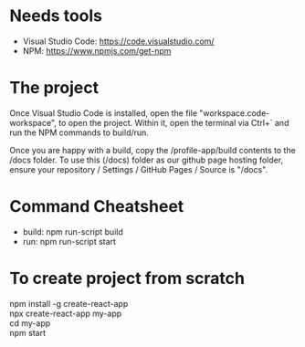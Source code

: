 # Needs tools
* Visual Studio Code: https://code.visualstudio.com/
* NPM: https://www.npmjs.com/get-npm


# The project
Once Visual Studio Code is installed, open the file "workspace.code-workspace", to open the project. Within it, open the terminal via Ctrl+\` and run the NPM commands to build/run.

Once you are happy with a build, copy the /profile-app/build contents to the /docs folder. To use this (/docs) folder as our github page hosting folder, ensure your repository / Settings / GitHub Pages / Source is "/docs".


# Command Cheatsheet
* build: npm run-script build
* run: npm run-script start


# To create project from scratch

npm install -g create-react-app  
npx create-react-app my-app  
cd my-app  
npm start
